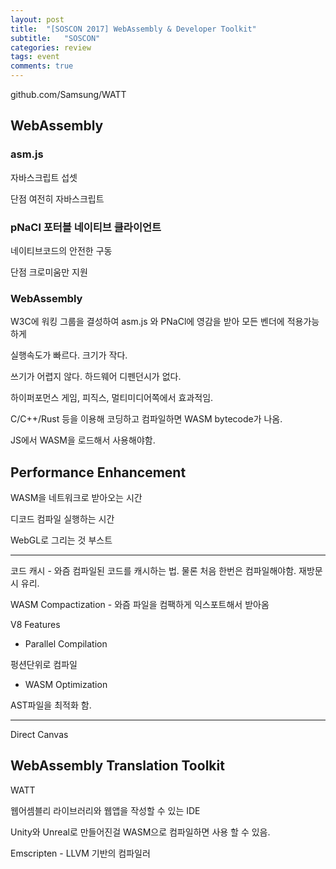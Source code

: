 ```yaml
---
layout: post
title:  "[SOSCON 2017] WebAssembly & Developer Toolkit"
subtitle:   "SOSCON"
categories: review
tags: event
comments: true
---
```


github.com/Samsung/WATT

## WebAssembly

### asm.js

자바스크립트 섭셋

단점 여전히 자바스크립트

### pNaCl 포터블 네이티브 클라이언트

네이티브코드의 안전한 구동

단점 크로미움만 지원

### WebAssembly

W3C에 워킹 그룹을 결성하여 asm.js 와 PNaCl에 영감을 받아 모든 벤더에 적용가능하게

실행속도가 빠르다. 크기가 작다.

쓰기가 어렵지 않다. 하드웨어 디펜던시가 없다.

하이퍼포먼스 게임, 피직스, 멀티미디어쪽에서 효과적임.

C/C++/Rust 등을 이용해 코딩하고 컴파일하면 WASM bytecode가 나옴. 

JS에서 WASM을 로드해서 사용해야함.


## Performance Enhancement

WASM을 네트워크로 받아오는 시간

디코드 컴파일 실행하는 시간

WebGL로 그리는 것 부스트

---

코드 캐시 - 와즘 컴파일된 코드를 캐시하는 법. 물론 처음 한번은 컴파일해야함. 재방문시 유리.

WASM Compactization - 와즘 파일을 컴팩하게 익스포트해서 받아옴

V8 Features

- Parallel Compilation

펑션단위로 컴파일

- WASM Optimization

AST파일을 최적화 함.

---

Direct Canvas


## WebAssembly Translation Toolkit

WATT

웹어셈블리 라이브러리와 웹앱을 작성할 수 있는 IDE

Unity와 Unreal로 만들어진걸 WASM으로 컴파일하면 사용 할 수 있음.

Emscripten - LLVM 기반의 컴파일러






